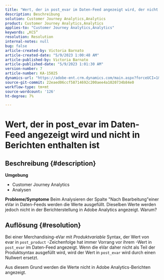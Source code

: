 ```yaml
---
title: "Wert, der in post_evar im Daten-Feed angezeigt wird, der nicht in Berichten ausgefüllt wird"
description: Beschreibung
solution: Customer Journey Analytics,Analytics
product: Customer Journey Analytics,Analytics
applies-to: "Customer Journey Analytics,Analytics"
keywords: „KCS“
resolution: Resolution
internal-notes: null
bug: false
article-created-by: Victoria Barnato
article-created-date: "5/9/2023 1:00:48 AM"
article-published-by: Victoria Barnato
article-published-date: "5/9/2023 1:01:30 AM"
version-number: 7
article-number: KA-15025
dynamics-url: "https://adobe-ent.crm.dynamics.com/main.aspx?forceUCI=1&pagetype=entityrecord&etn=knowledgearticle&id=c9f3ecec-04ee-ed11-8849-6045bd0065b6"
source-git-commit: 22eaed06ccf58714692c200aee4a1020734b84e0
workflow-type: tm+mt
source-wordcount: '126'
ht-degree: 7%

---
```


# Wert, der in post_evar im Daten-Feed angezeigt wird und nicht in Berichten enthalten ist

## Beschreibung {#description}

<b>Umgebung</b>
- Customer Journey Analytics
- Analysen



<b>Probleme/Symptome</b>
Beim Analysieren der Spalte &quot;Nach Bearbeitung&quot;einer eVar in Daten-Feeds werden die Werte ausgefüllt. Dieselben Werte werden jedoch nicht in der Berichterstellung in Adobe Analytics angezeigt. Warum?






## Auflösung {#resolution}


Bei einer Merchandising-eVar mit *Produktvariable* Syntax, der Wert von evar in `post_product` -Zeichenfolge hat immer Vorrang vor ihrem -Wert in `post_evar` im Daten-Feed angezeigt. Wenn die eVar daher nicht als Teil der Produktsyntax ausgefüllt wird, wird der Wert in `post_evar` wird durch einen Nullwert ersetzt.

Aus diesem Grund werden die Werte nicht in Adobe Analytics-Berichten angezeigt.
